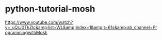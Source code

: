 # python-tutorial-mosh
https://www.youtube.com/watch?v=_uQrJ0TkZlc&amp;list=WL&amp;index=1&amp;t=61s&amp;ab_channel=ProgrammingwithMosh
